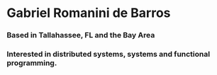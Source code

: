<h1 align="left">Gabriel Romanini de Barros</h1>
<h3 align="left">Based in Tallahassee, FL and the Bay Area</h3>
<h3 align="left">Interested in distributed systems, systems and functional programming.</h3>
